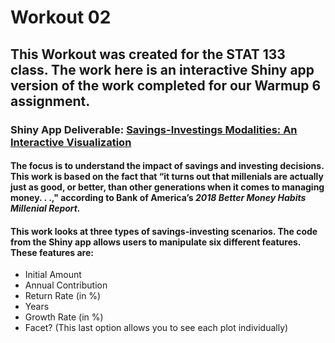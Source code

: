 # Workout 02

## This Workout was created for the STAT 133 class. The work here is an interactive Shiny app version of the work completed for our Warmup 6 assignment. 

### Shiny App Deliverable: [Savings-Investings Modalities: An Interactive Visualization](https://shefalis.shinyapps.io/workout02app-shefali-sastry/)

#### The focus is to understand the impact of savings and investing decisions. This work is based on the fact that “it turns out that millenials are actually just as good, or better, than other generations when it comes to managing money. . .," according to  Bank of America’s *2018 Better Money Habits Millenial Report.*

#### This work looks at three types of savings-investing scenarios. The code from the Shiny app allows users to manipulate six different features. These features are:
* Initial Amount
* Annual Contribution
* Return Rate (in %)
* Years
* Growth Rate (in %)
* Facet? (This last option allows you to see each plot individually)


